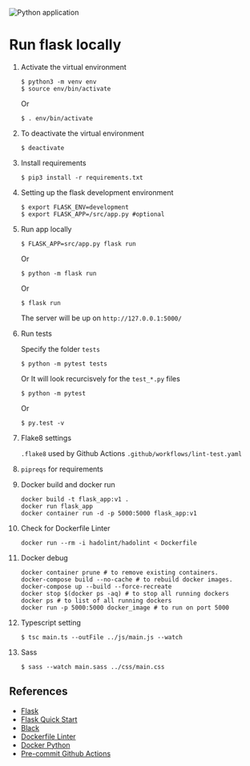 ![Python application](https://github.com/naeem-bebit/data-project/workflows/Linter%20&%20test/badge.svg)

# Run flask locally

1. Activate the virtual environment

   ```console
   $ python3 -m venv env
   $ source env/bin/activate
   ```

   Or

   ```console
   $ . env/bin/activate
   ```

1. To deactivate the virtual environment

   ```console
   $ deactivate
   ```

1. Install requirements

   ```console
   $ pip3 install -r requirements.txt
   ```

1. Setting up the flask development environment

   ```console
   $ export FLASK_ENV=development
   $ export FLASK_APP=/src/app.py #optional
   ```

1. Run app locally

   ```console
   $ FLASK_APP=src/app.py flask run
   ```

   Or

   ```console
   $ python -m flask run
   ```

   Or

   ```console
   $ flask run
   ```

   The server will be up on `http://127.0.0.1:5000/`

1. Run tests

   Specify the folder `tests`

   ```console
   $ python -m pytest tests
   ```

   Or
   It will look recurcisvely for the `test_*.py` files

   ```console
   $ python -m pytest
   ```

   Or

   ```console
   $ py.test -v
   ```

1. Flake8 settings

   `.flake8` used by Github Actions `.github/workflows/lint-test.yaml`

1. `pipreqs` for requirements

1. Docker build and docker run

   ```console
   docker build -t flask_app:v1 .
   docker run flask_app
   docker container run -d -p 5000:5000 flask_app:v1
   ```

1. Check for Dockerfile Linter

   ```console
   docker run --rm -i hadolint/hadolint < Dockerfile
   ```

1. Docker debug

   ```console
   docker container prune # to remove existing containers.
   docker-compose build --no-cache # to rebuild docker images.
   docker-compose up --build --force-recreate
   docker stop $(docker ps -aq) # to stop all running dockers
   docker ps # to list of all running dockers
   docker run -p 5000:5000 docker_image # to run on port 5000
   ```

1. Typescript setting

   ```console
   $ tsc main.ts --outFile ../js/main.js --watch
   ```

1. Sass
   ```console
   $ sass --watch main.sass ../css/main.css
   ```

## References

- [Flask](https://github.com/pallets/flask)
- [Flask Quick Start](https://flask.palletsprojects.com/en/2.0.x/quickstart/)
- [Black](https://github.com/psf/black)
- [Dockerfile Linter](https://github.com/hadolint/hadolint)
- [Docker Python](https://www.docker.com/blog/tag/python-env-series/)
- [Pre-commit Github Actions](https://github.com/pre-commit/action)

